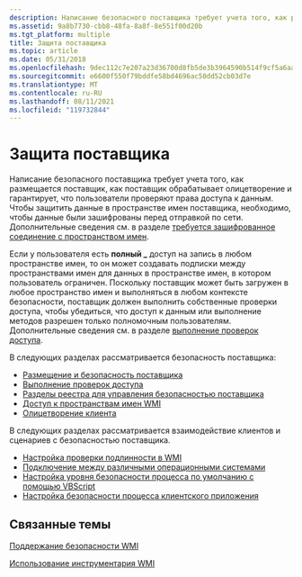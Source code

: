 ```yaml
---
description: Написание безопасного поставщика требует учета того, как размещается поставщик, как поставщик обрабатывает олицетворение и гарантирует, что пользователи проверяют права доступа к данным.
ms.assetid: 9a8b7730-cbb8-48fa-8a8f-8e551f00d20b
ms.tgt_platform: multiple
title: Защита поставщика
ms.topic: article
ms.date: 05/31/2018
ms.openlocfilehash: 9dec112c7e207a23d36700d8fb5de3b3964590b514f9cf5a6aa5fbc03243cf40
ms.sourcegitcommit: e6600f550f79bddfe58bd4696ac50dd52cb03d7e
ms.translationtype: MT
ms.contentlocale: ru-RU
ms.lasthandoff: 08/11/2021
ms.locfileid: "119732844"
---
```

# <a name="securing-your-provider"></a>Защита поставщика

Написание безопасного поставщика требует учета того, как размещается поставщик, как поставщик обрабатывает олицетворение и гарантирует, что пользователи проверяют права доступа к данным. Чтобы защитить данные в пространстве имен поставщика, необходимо, чтобы данные были зашифрованы перед отправкой по сети. Дополнительные сведения см. в разделе [требуется зашифрованное соединение с пространством имен](requiring-an-encrypted-connection-to-a-namespace.md).

Если у пользователя есть **полный \_** доступ на запись в любом пространстве имен, то он может создавать подписки между пространствами имен для данных в пространстве имен, в котором пользователь ограничен. Поскольку поставщик может быть загружен в любое пространство имен и выполняться в любом контексте безопасности, поставщик должен выполнить собственные проверки доступа, чтобы убедиться, что доступ к данным или выполнение методов разрешен только полномочным пользователям. Дополнительные сведения см. в разделе [выполнение проверок доступа](performing-access-checks.md).

В следующих разделах рассматривается безопасность поставщика:

-   [Размещение и безопасность поставщика](provider-hosting-and-security.md)
-   [Выполнение проверок доступа](performing-access-checks.md)
-   [Разделы реестра для управления безопасностью поставщика](registry-keys-for-controlling-provider-security-.md)
-   [Доступ к пространствам имен WMI](access-to-wmi-namespaces.md)
-   [Олицетворение клиента](impersonating-a-client.md)

В следующих разделах рассматривается взаимодействие клиентов и сценариев с безопасностью поставщика.

-   [Настройка проверки подлинности в WMI](setting-authentication-in-wmi.md)
-   [Подключение между различными операционными системами](/windows/desktop/WmiSdk/troubleshooting-a-remote-wmi-connection)
-   [Настройка уровня безопасности процесса по умолчанию с помощью VBScript](setting-the-default-process-security-level-using-vbscript.md)
-   [Настройка безопасности процесса клиентского приложения](setting-client-application-process-security.md)

## <a name="related-topics"></a>Связанные темы

<dl> <dt>

[Поддержание безопасности WMI](maintaining-wmi-security.md)
</dt> <dt>

[Использование инструментария WMI](using-wmi.md)
</dt> </dl>

 

 
